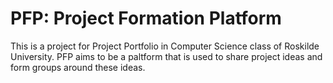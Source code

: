 # PFP: Project Formation Platform

This is a project for Project Portfolio in Computer Science class of Roskilde University. PFP aims to be a paltform that
is used to share project ideas and form groups around these ideas.
